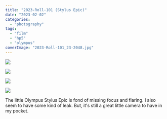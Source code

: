 ```yaml
---
title: "2023-Roll-101 (Stylus Epic)"
date: "2023-02-02"
categories:
  - "photography"
tags:
  - "film"
  - "hp5"
  - "olympus"
coverImage: "2023-Roll-101_23-2048.jpg"
---
```


![](/img/2023/2023-Roll-101_10-2048-1024x697.jpg)

![](/img/2023/2023-Roll-101_15-2048-1024x687.jpg)

![](/img/2023/2023-Roll-101_22-2048-1024x683.jpg)

![](https://i2.wp.com/baty.net/wp-content/uploads//2023/202302/2023-Roll-101_23-2048-1024x684.jpg?ssl=1)

The little Olympus Stylus Epic is fond of missing focus and flaring. I also seem to have some kind of leak. But, it's still a great little camera to have in my pocket.
